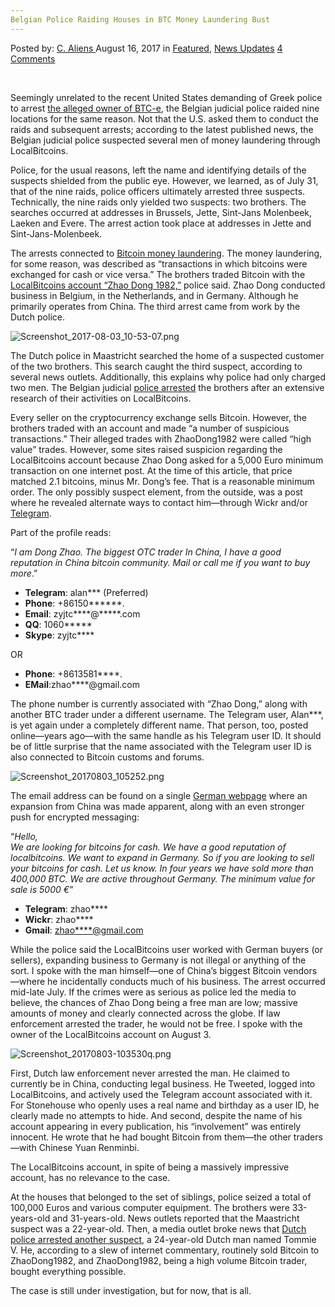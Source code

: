 ```yaml
---
Belgian Police Raiding Houses in BTC Money Laundering Bust
---
```

<article class="post-listing post-21993 post type-post status-publish format-standard has-post-thumbnail hentry  tag-belgian tag-btc tag-bust tag-houses tag-laundering tag-money tag-police tag-raiding">
    <div class="post-inner">
        <span>Posted by: <a href="https://www.deepdotweb.com/author/caliens/" title="">C. Aliens </a></span>
    <span>August 16, 2017</span>
    <span>in <a href="https://www.deepdotweb.com/category/deepdot-news/" rel="category tag">Featured</a>, <a href="https://www.deepdotweb.com/category/news-updates/" rel="category tag">News Updates</a></span>
    <span><a href="https://www.deepdotweb.com/2017/08/16/belgian-police-raiding-houses-btc-money-laundering-bust/#comments">4 Comments</a></span>
    </p>
    <div class="clear"></div>
    <div class="entry">
    <p>&nbsp;</p>
    <p>Seemingly unrelated to the recent United States demanding of Greek police to arrest <a href="https://www.deepdotweb.com/2017/07/28/greek-law-enforcement-arrest-btc-e-founder-laundering-billions-bitcoin/">the alleged owner of BTC-e</a>, the Belgian judicial police raided nine locations for the same reason. Not that the U.S. asked them to conduct the raids and subsequent arrests; according to the latest published news, the Belgian judicial police suspected several men of money laundering through LocalBitcoins.</p>
    <p>Police, for the usual reasons, left the name and identifying details of the suspects shielded from the public eye. However, we learned, as of July 31, that of the nine raids, police officers ultimately arrested three suspects. Technically, the nine raids only yielded two suspects: two brothers. The searches occurred at addresses in Brussels, Jette, Sint-Jans Molenbeek, Laeken and Evere. The arrest action took place at addresses in Jette and Sint-Jans-Molenbeek.</p>
    <p>The arrests connected to <a href="https://www.deepdotweb.com/tag/bitcoin/">Bitcoin money laundering</a>. The money laundering, for some reason, was described as “transactions in which bitcoins were exchanged for cash or vice versa.” The brothers traded Bitcoin with the <a href="http://www.lameuse.be/1899882/article/2017-08-02/blanchiment-sur-le-dark-web-un-policier-bruxellois-sous-mandat-d-arret">LocalBitcoins account “Zhao Dong 1982,”</a> police said. Zhao Dong conducted business in Belgium, in the Netherlands, and in Germany. Although he primarily operates from China. The third arrest came from work by the Dutch police.</p>
    <p><img class="wp-image-22004" src="https://www.deepdotweb.com/wp-content/uploads/2017/08/screenshot_2017-08-03_10-53-07-png.png" alt="Screenshot_2017-08-03_10-53-07.png" srcset="https://www.deepdotweb.com/wp-content/uploads/2017/08/screenshot_2017-08-03_10-53-07-png.png 637w, https://www.deepdotweb.com/wp-content/uploads/2017/08/screenshot_2017-08-03_10-53-07-png-300x196.png 300w" sizes="(max-width: 637px) 100vw, 637px" /></p>
    <p>The Dutch police in Maastricht searched the home of a suspected customer of the two brothers. This search caught the third suspect, according to several news outlets. Additionally, this explains why police had only charged two men. The Belgian judicial <a href="https://www.deepdotweb.com/tag/arrested/">police arrested</a> the brothers after an extensive research of their activities on LocalBitcoins.</p>
    <p>Every seller on the cryptocurrency exchange sells Bitcoin. However, the brothers traded with an account and made “a number of suspicious transactions.” Their alleged trades with ZhaoDong1982 were called “high value” trades. However, some sites raised suspicion regarding the LocalBitcoins account because Zhao Dong asked for a 5,000 Euro minimum transaction on one internet post. At the time of this article, that price matched 2.1 bitcoins, minus Mr. Dong’s fee. That is a reasonable minimum order. The only possibly suspect element, from the outside, was a post where he revealed alternate ways to contact him—through Wickr and/or <a href="https://www.deepdotweb.com/tag/telegram/">Telegram</a>.</p>
    <p>Part of the profile reads:</p>
    <p>“<em>I am Dong Zhao. The biggest OTC trader In China, I have a good reputation in China bitcoin community. Mail or call me if you want to buy more</em>.”</p>
    <ul>
    <li><strong>Telegram</strong>: alan*** (Preferred)</li>
    <li><strong>Phone</strong>: +86150******.</li>
    <li><strong>Email</strong>: zyjtc****@*****.com</li>
    <li><strong>QQ</strong>: 1060*****</li>
    <li><strong>Skype</strong>: zyjtc****</li>
    </ul>
    <p>OR</p>
    <ul>
    <li><strong>Phone</strong>: +8613581****.</li>
    <li><strong>EMail</strong>:zhao****@gmail.com</li>
    </ul>
    <p>The phone number is currently associated with “Zhao Dong,” along with another BTC trader under a different username. The Telegram user, Alan***, is yet again under a completely different name. That person, too, posted online—years ago—with the same handle as his Telegram user ID. It should be of little surprise that the name associated with the Telegram user ID is also connected to Bitcoin customs and forums.</p>
    <p><img class="wp-image-22005" src="https://www.deepdotweb.com/wp-content/uploads/2017/08/screenshot_20170803_105252-png.png" alt="Screenshot_20170803_105252.png" srcset="https://www.deepdotweb.com/wp-content/uploads/2017/08/screenshot_20170803_105252-png.png 1366w, https://www.deepdotweb.com/wp-content/uploads/2017/08/screenshot_20170803_105252-png-300x169.png 300w, https://www.deepdotweb.com/wp-content/uploads/2017/08/screenshot_20170803_105252-png-1024x576.png 1024w" sizes="(max-width: 1366px) 100vw, 1366px" /></p>
    <p>The email address can be found on a single <a href="http://bitcoin-treff.de/anzeige/frankfurt-am-main-wir-suchen-viel-btc-gegen-bargeld/">German webpage</a> where an expansion from China was made apparent, along with an even stronger push for encrypted messaging:</p>
    <p>“<em>Hello,<br />
    We are looking for bitcoins for cash. We have a good reputation of localbitcoins. We want to expand in Germany. So if you are looking to sell your bitcoins for cash. Let us know. In four years we have sold more than 400,000 BTC. We are active throughout Germany. The minimum value for sale is 5000 €</em>”</p>
    <ul>
    <li><strong>Telegram</strong>: zhao****</li>
    <li><strong>Wickr</strong>: zhao****</li>
    <li><strong>Gmail</strong>: <a href="/cdn-cgi/l/email-protection#a8d2c0c9c782828282e8cfc5c9c1c486cbc7c5">zhao****@gmail.com</a></li>
    </ul>
    <p>While the police said the LocalBitcoins user worked with German buyers (or sellers), expanding business to Germany is not illegal or anything of the sort. I spoke with the man himself—one of China’s biggest Bitcoin vendors—where he incidentally conducts much of his business. The arrest occurred mid-late July. If the crimes were as serious as police led the media to believe, the chances of Zhao Dong being a free man are low; massive amounts of money and clearly connected across the globe. If law enforcement arrested the trader, he would not be free. I spoke with the owner of the LocalBitcoins account on August 3.</p>
    <p><img class="wp-image-22006" src="https://www.deepdotweb.com/wp-content/uploads/2017/08/screenshot_20170803-103530q-png.png" alt="Screenshot_20170803-103530q.png" srcset="https://www.deepdotweb.com/wp-content/uploads/2017/08/screenshot_20170803-103530q-png.png 800w, https://www.deepdotweb.com/wp-content/uploads/2017/08/screenshot_20170803-103530q-png-300x188.png 300w" sizes="(max-width: 800px) 100vw, 800px" /></p>
    <p>First, Dutch law enforcement never arrested the man. He claimed to currently be in China, conducting legal business. He Tweeted, logged into LocalBitcoins, and actively used the Telegram account associated with it. For Stonehouse who openly uses a real name and birthday as a user ID, he clearly made no attempts to hide. And second, despite the name of his account appearing in every publication, his “involvement” was entirely innocent. He wrote that he had bought Bitcoin from them—the other traders—with Chinese Yuan Renminbi.</p>
    <p>The LocalBitcoins account, in spite of being a massively impressive account, has no relevance to the case.</p>
    <p>At the houses that belonged to the set of siblings, police seized a total of 100,000 Euros and various computer equipment. The brothers were 33-years-old and 31-years-old. News outlets reported that the Maastricht suspect was a 22-year-old. Then, a media outlet broke news that <a href="http://nltimes.nl/2017/07/31/dutch-man-arrested-belgian-money-laundering-investigation">Dutch police arrested another suspect</a>, a 24-year-old Dutch man named Tommie V. He, according to a slew of internet commentary, routinely sold Bitcoin to ZhaoDong1982, and ZhaoDong1982, being a high volume Bitcoin trader, bought everything possible.</p>
    <p>The case is still under investigation, but for now, that is all.</p>
    </div>
    <span style="display:none"><a href="https://www.deepdotweb.com/tag/belgian/" rel="tag">belgian</a> <a href="https://www.deepdotweb.com/tag/btc/" rel="tag">btc</a> <a href="https://www.deepdotweb.com/tag/bust/" rel="tag">bust</a> <a href="https://www.deepdotweb.com/tag/houses/" rel="tag">houses</a> <a href="https://www.deepdotweb.com/tag/laundering/" rel="tag">laundering</a> <a href="https://www.deepdotweb.com/tag/money/" rel="tag">money</a> <a href="https://www.deepdotweb.com/tag/police/" rel="tag">police</a> <a href="https://www.deepdotweb.com/tag/raiding/" rel="tag">raiding</a></span> <span style="display:none" class="updated">2017-08-16</span>
    <div style="display:none" class="vcard author" itemprop="author" itemscope itemtype="http://schema.org/Person"><strong class="fn" itemprop="name"><a href="https://www.deepdotweb.com/author/caliens/" title="Posts by C. Aliens" rel="author">C. Aliens</a></strong></div>
    </div>
</article>


